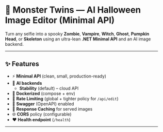 # 🎃 Monster Twins — AI Halloween Image Editor (Minimal API)

Turn any selfie into a spooky **Zombie**, **Vampire**, **Witch**, **Ghost**, **Pumpkin Head**, or **Skeleton** using an ultra-lean **.NET Minimal API** and an AI image backend.

---

## ✨ Features

- ⚡ **Minimal API** (clean, small, production-ready)
- 🧠 **AI backends**  
  - **Stability** (default) – cloud API  
- 🐳 **Dockerized** (compose + env)
- 🔐 **Rate Limiting** (global + tighter policy for `/api/edit`)
- 📜 **Swagger** (OpenAPI) enabled
- 🔁 **Response Caching** for served images
- 🌐 **CORS** policy (configurable)
- ❤️ **Health endpoint** (`/health`)

---

